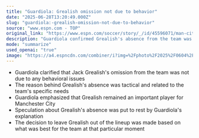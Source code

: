 ```yaml
---
title: "Guardiola: Grealish omission not due to behavior"
date: "2025-06-28T13:20:49.000Z"
slug: "guardiola:-grealish-omission-not-due-to-behavior"
source: "www.espn.com - TOP"
original_link: "https://www.espn.com/soccer/story/_/id/45596071/man-city-guardiola-grealish-omission-not-due-behaviour"
description: "Guardiola confirmed Grealish's absence from the team was tactical and not due to any behavioral issues, emphasizing his continued importance to Manchester City."
mode: "summarize"
used_openai: "true"
image: "https://a4.espncdn.com/combiner/i?img=%2Fphoto%2F2025%2F0604%2Fr1502476_1296x729_16%2D9.jpg"
---
```


- Guardiola clarified that Jack Grealish's omission from the team was not due to any behavioral issues
- The reason behind Grealish's absence was tactical and related to the team's specific needs
- Guardiola emphasized that Grealish remained an important player for Manchester City
- Speculation about Grealish's absence was put to rest by Guardiola's explanation
- The decision to leave Grealish out of the lineup was made based on what was best for the team at that particular moment